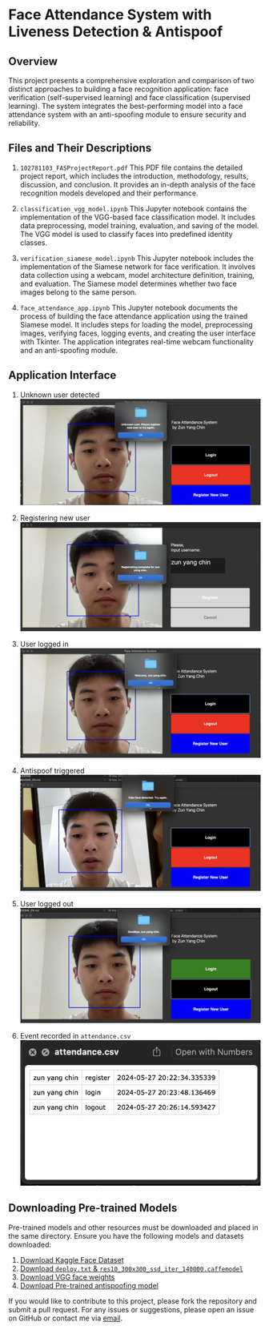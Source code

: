 # Face Attendance System with Liveness Detection & Antispoof
## Overview
This project presents a comprehensive exploration and comparison of two distinct approaches to building a face recognition application: face verification (self-supervised learning) and face classification (supervised learning). The system integrates the best-performing model into a face attendance system with an anti-spoofing module to ensure security and reliability.

## Files and Their Descriptions
1. `102781103_FASProjectReport.pdf`
This PDF file contains the detailed project report, which includes the introduction, methodology, results, discussion, and conclusion. It provides an in-depth analysis of the face recognition models developed and their performance.

2. `classification_vgg_model.ipynb`
This Jupyter notebook contains the implementation of the VGG-based face classification model. It includes data preprocessing, model training, evaluation, and saving of the model. The VGG model is used to classify faces into predefined identity classes.

3. `verification_siamese_model.ipynb`
This Jupyter notebook includes the implementation of the Siamese network for face verification. It involves data collection using a webcam, model architecture definition, training, and evaluation. The Siamese model determines whether two face images belong to the same person.

4. `face_attendance_app.ipynb`
This Jupyter notebook documents the process of building the face attendance application using the trained Siamese model. It includes steps for loading the model, preprocessing images, verifying faces, logging events, and creating the user interface with Tkinter. The application integrates real-time webcam functionality and an anti-spoofing module.

## Application Interface
1. Unknown user detected
![Unknown user trying to login](demo_images/unknownuser.png)

2. Registering new user
![Registering new user](demo_images/registration.png)

3. User logged in
![User logged in](demo_images/loggedin.png)

4. Antispoof triggered
![Antispoof triggered](demo_images/antispoof.png)

5. User logged out
![User logged out](demo_images/loggedout.png)

6. Event recorded in `attendance.csv`
![Event record](demo_images/attendance.png)

## Downloading Pre-trained Models
Pre-trained models and other resources must be downloaded and placed in the same directory. Ensure you have the following models and datasets downloaded:
1. [Download Kaggle Face Dataset](https://www.kaggle.com/competitions/11-785-fall-20-homework-2-part-2/data)
2. [Download `deploy.txt` & `res10_300x300_ssd_iter_140000.caffemodel`](https://github.com/Shiva486/facial_recognition)
3. [Download VGG face weights](https://www.kaggle.com/datasets/acharyarupak391/vggfaceweights)
4. [Download Pre-trained antispoofing model](https://github.com/minivision-ai/Silent-Face-Anti-Spoofing/tree/master)


If you would like to contribute to this project, please fork the repository and submit a pull request. For any issues or suggestions, please open an issue on GitHub or contact me via [email](mailto:zunyangzy03@gmail.com).
